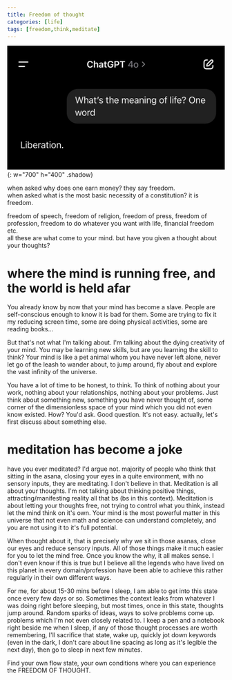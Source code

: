 ```yaml
---
title: Freedom of thought
categories: [life]
tags: [freedom,think,meditate]
---
```


![the meaning of life when asked to gpt4o in one word, gives liberation](/assets/img/posts/meaning-of-life.png){: w="700" h="400" .shadow}

when asked why does one earn money? they say freedom.\
when asked what is the most basic necessity of a constitution? it is freedom.

freedom of speech, freedom of religion, freedom of press, freedom of profession, freedom to do whatever you want with life, financial freedom etc.\
all these are what come to your mind. but have you given a thought about your thoughts?

# where the mind is running free, and the world is held afar

You already know by now that your mind has become a slave. People are self-conscious enough to know it is bad for them. Some are trying to fix it my reducing screen time, some are doing physical activities, some are reading books...

But that's not what I'm talking about. I'm talking about the dying creativity of your mind. You may be learning new skills, but are you learning the skill to think? Your mind is like a pet animal whom you have never left alone, never let go of the leash to wander about, to jump around, fly about and explore the vast infinity of the universe.

You have a lot of time to be honest, to think. To think of nothing about your work, nothing about your relationships, nothing about your problems. Just think about something new, something you have never thought of, some corner of the dimensionless space of your mind which you did not even know existed. How? You'd ask. Good question. It's not easy. actually, let's first discuss about something else.

# meditation has become a joke

have you ever meditated? I'd argue not. majority of people who think that sitting in the asana, closing your eyes in a quite environment, with no sensory inputs, they are meditating. I don't believe in that. Meditation is all about your thoughts. I'm not talking about thinking positive things, attracting/manifesting reality all that bs (bs in this context). Meditation is about letting your thoughts free, not trying to control what you think, instead let the mind think on it's own. Your mind is the most powerful matter in this universe that not even math and science can understand completely, and you are not using it to it's full potential.

When thought about it, that is precisely why we sit in those asanas, close our eyes and reduce sensory inputs. All of those things make it much easier for you to let the mind free. Once you know the why, it all makes sense. I don't even know if this is true but I believe all the legends who have lived on this planet in every domain/profession have been able to achieve this rather regularly in their own different ways.

For me, for about 15-30 mins before I sleep, I am able to get into this state once every few days or so. Sometimes the context leaks from whatever I was doing right before sleeping, but most times, once in this state, thoughts jump around. Random sparks of ideas, ways to solve problems come up. problems which I'm not even closely related to. I keep a pen and a notebook right beside me when I sleep, if any of those thought processes are worth remembering, I'll sacrifice that state, wake up, quickly jot down keywords (even in the dark, I don't care about line spacing as long as it's legible the next day), then go to sleep in next few minutes.

Find your own flow state, your own conditions where you can experience the FREEDOM OF THOUGHT.